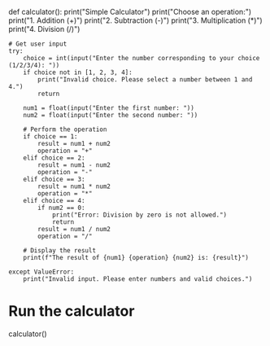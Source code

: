 def calculator():
    print("Simple Calculator")
    print("Choose an operation:")
    print("1. Addition (+)")
    print("2. Subtraction (-)")
    print("3. Multiplication (*)")
    print("4. Division (/)")

    # Get user input
    try:
        choice = int(input("Enter the number corresponding to your choice (1/2/3/4): "))
        if choice not in [1, 2, 3, 4]:
            print("Invalid choice. Please select a number between 1 and 4.")
            return

        num1 = float(input("Enter the first number: "))
        num2 = float(input("Enter the second number: "))

        # Perform the operation
        if choice == 1:
            result = num1 + num2
            operation = "+"
        elif choice == 2:
            result = num1 - num2
            operation = "-"
        elif choice == 3:
            result = num1 * num2
            operation = "*"
        elif choice == 4:
            if num2 == 0:
                print("Error: Division by zero is not allowed.")
                return
            result = num1 / num2
            operation = "/"

        # Display the result
        print(f"The result of {num1} {operation} {num2} is: {result}")

    except ValueError:
        print("Invalid input. Please enter numbers and valid choices.")

# Run the calculator
calculator()

